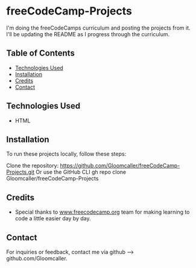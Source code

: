# freeCodeCamp-Projects

I'm doing the freeCodeCamps curriculum and posting the projects from it.
I'll be updating the README as I progress through the curriculum.

## Table of Contents

- [Technologies Used](#technologies-used)
- [Installation](#installation)
- [Credits](#credits)
- [Contact](#contact)

## Technologies Used
- HTML

## Installation
To run these projects locally, follow these steps:

Clone the repository:
https://github.com/Gloomcaller/freeCodeCamp-Projects.git
Or use the GitHub CLI
gh repo clone Gloomcaller/freeCodeCamp-Projects

## Credits

- Special thanks to www.freecodecamp.org team for making learning to code a little easier day by day.

## Contact

For inquiries or feedback, contact me via github --> github.com/Gloomcaller. 

